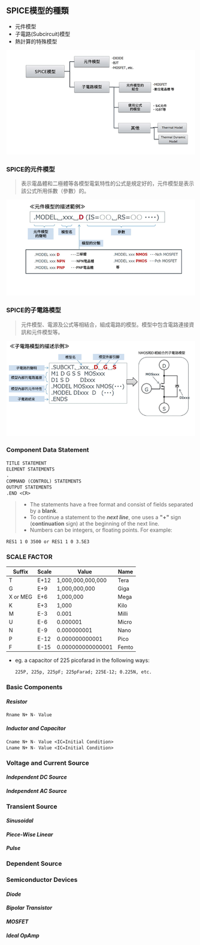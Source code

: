 
## **SPICE模型的種類**
* 元件模型
* 子電路(Subcircuit)模型
* 熱計算的特殊模型

![](../../assets/img/spice_model_block.png)


### **SPICE的元件模型**
> 表示電晶體和二極體等各模型電氣特性的公式是規定好的，元件模型是表示該公式所用係數（參數）的。

![](../../assets/img/spice_component_model.png)


### **SPICE的子電路模型**
> 元件模型、電源及公式等相結合，組成電路的模型。模型中包含電路連接資訊和元件模型等。

![](../../assets/img/sub_component_spice_model.png)




### **Component Data Statement**

```spice
TITLE STATEMENT
ELEMENT STATEMENTS
.
COMMAND (CONTROL) STATEMENTS
OUTPUT STATEMENTS
.END <CR>

```
> * The statements have a free format and consist of fields separated by a **blank**. 
> * To continue a statement to the ***next line***, one uses a **"+"** sign (**continuation** sign) at the
beginning of the next line.
> * Numbers can be integers, or floating points. For example:
  ```
  RES1 1 0 3500 or RES1 1 0 3.5E3
  ```
### **SCALE FACTOR**
| Suffix | Scale | Value | Name |
| -----| -----| ----- | ----- |
| T | E+12 | 1,000,000,000,000| Tera |
| G | E+9 | 1,000,000,000 | Giga |
| X or MEG | E+6 | 1,000,000 | Mega |
| K | E+3 | 1,000 | Kilo |
| M | E-3 | 0.001 | Milli |
| U | E-6 | 0.000001 | Micro |
| N | E-9 | 0.000000001 | Nano |
| P | E-12 | 0.000000000001 | Pico |
| F | E-15 | 0.000000000000001 | Femto |

* eg. a capacitor of 225 picofarad in the following ways:
  ```
  225P, 225p, 225pF; 225pFarad; 225E-12; 0.225N, etc.
  ```

### **Basic Components**
#### ***Resistor***
```
Rname N+ N- Value
```

#### ***Inductor and Capacitor***
```
Cname N+ N- Value <IC=Initial Condition>
Lname N+ N- Value <IC=Initial Condition>

```

### **Voltage and Current Source**
#### ***Independent DC Source***

#### ***Independent AC Source***

### **Transient Source**
#### ***Sinusoidal***

#### ***Piece-Wise Linear***


#### ***Pulse***

### **Dependent Source**

### **Semiconductor Devices**

#### ***Diode***
#### ***Bipolar Transistor***
#### ***MOSFET***
#### ***Ideal OpAmp***









